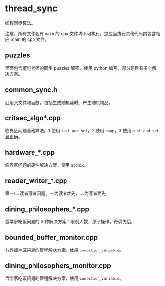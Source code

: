 # thread_sync

线程同步算法。

注意，所有文件名有 `main` 的 cpp 文件均不可执行，您应当执行其他代码内包含相应 main 的 cpp 文件。

## puzzles

里面包含董恺老师的同步 puzzles 解答，使用 python 编写，部分题目有多个解决方案。

## common_sync.h

公用头文件和函数，包括生成随机延时、产生随机物品。

## critsec_algo*.cpp

临界区问题基础算法。1 使用 `test_and_set`，2 使用 `swap`，3 使用 `test_and_set` 且正确。

## hardware_*.cpp

临界区问题的硬件解决方案，使用 `atomic`。

## reader_writer_*.cpp

第一/二读者写者问题。一为读者优先，二为写者优先。

## dining_philosophers_*.cpp

哲学家吃饭问题的 3 种解决方案：限制人数，原子操作，奇偶先后。

## bounded_buffer_monitor.cpp

有界缓冲区问题的管程解决方案，使用 `condition_variable`。

## dining_philosophers_monitor.cpp

哲学家吃饭问题的管程解决方案，使用 `condition_variable`。